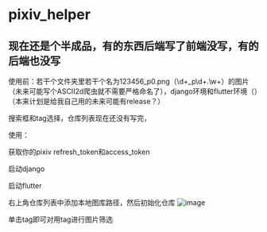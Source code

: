 # pixiv_helper

## 现在还是个半成品，有的东西后端写了前端没写，有的后端也没写

使用前：若干个文件夹里若干个名为123456_p0.png（\d+_p\d+\.\w+）的图片（未来可能写个ASCII2d爬虫就不需要严格命名了），django环境和flutter环境（）（本来计划是给我自己用的未来可能有release？）

搜索框和tag选择，仓库列表现在还没有写完，

使用：

获取你的pixiv refresh_token和access_token

启动django

启动flutter

右上角仓库列表中添加本地图库路径，然后初始化仓库
![image](https://user-images.githubusercontent.com/90540469/236490607-5bbec482-1f80-4ee9-86b1-de197167b045.png)

单击tag即可对用tag进行图片筛选
